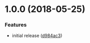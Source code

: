 <a name="1.0.0"></a>
# 1.0.0 (2018-05-25)


### Features

* initial release ([d984ac3](https://github.com/4Catalyzer/context/commit/d984ac3))
